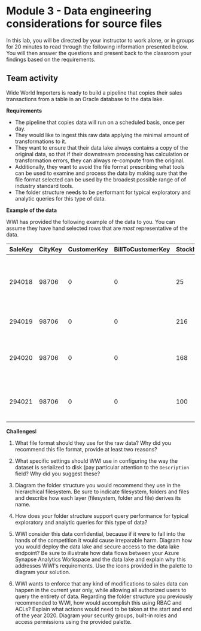 # Module 3 - Data engineering considerations for source files

In this lab, you will be directed by your instructor to work alone, or in groups for 20 minutes to read through the following information presented below. You will then answer the questions and present back to the classroom your findings based on the requirements. 

## Team activity

Wide World Importers is ready to build a pipeline that copies their sales transactions from a table in an Oracle database to the data lake.

**Requirements**

* The pipeline that copies data will run on a scheduled basis, once per day.
* They would like to ingest this raw data applying the minimal amount of transformations to it.
* They want to ensure that their data lake always contains a copy of the original data, so that if their downstream processing has calculation or transformation errors, they can always re-compute from the original.
* Additionally, they want to avoid the file format prescribing what tools can be used to examine and process the data by making sure that the file format selected can be used by the broadest possible range of of industry standard tools.
* The folder structure needs to be performant for typical exploratory and analytic queries for this type of data.  

**Example of the data**

WWI has provided the following example of the data to you. You can assume they have hand selected rows that are *most* representative of the data.

|SaleKey|CityKey|CustomerKey|BillToCustomerKey|StockItemKey|DeliveryDateKey|SalespersonKey|WWIInvoiceID|Description|Package|Quantity|UnitPrice|TaxRate|TotalExcludingTax|TaxAmount|Profit|TotalIncludingTax|TotalDryItems|TotalChillerItems|LineageKey
| --- | --- | --- | --- | --- | --- | --- | --- | --- | --- | --- | --- | --- | --- | --- | --- | --- | --- | --- | --- 
|294018|98706|0|0|25|2012-01-04|156|57894|Black and orange, handle with care despatch tape  48mmx75m|Each|144|3.70|15.000|532.80|79.92|345.60|612.72|144|0|14
|294019|98706|0|0|216|2012-01-04|156|57894|USB, food flash drive - sushi roll|Each|5|32.00|15.000|160.00|24.00|100.00|184.00|5|0|14
|294020|98706|0|0|168|2012-01-04|156|57894|IT joke mug - keyboard not found � press F1 to continue (White)|Each|10|13.00|15.000|130.00|19.50|85.00|149.50|10|0|14
|294021|98706|0|0|100|2012-01-04|156|57894|Dinosaur battery-powered slippers (Green) L|Each|4|32.00|15.000|128.00|19.20|96.00|147.20|4|0|14

**Challenges**I

1. What file format should they use for the raw data? Why did you recommend this file format, provide at least two reasons?

2. What specific settings should WWI use in configuring the way the dataset is serialized to disk (pay particular attention to the `Description` field? Why did you suggest these?

3. Diagram the folder structure you would recommend they use in the hierarchical filesystem. Be sure to indicate filesystem, folders and files and describe how each layer (filesystem, folder and file) derives its name.

4. How does your folder structure support query performance for typical exploratory and analytic queries for this type of data?

5. WWI consider this data confidential, because if it were to fall into the hands of the competition it would cause irreparable harm. Diagram how you would deploy the data lake and secure access to the data lake endpoint? Be sure to illustrate how data flows between your Azure Synapse Analytics Workspace and the data lake and explain why this addresses WWI's requirements. Use the icons provided in the palette to diagram your solution.

6. WWI wants to enforce that any kind of modifications to sales data can happen in the current year only, while allowing all authorized users to query the entirety of data. Regarding the folder structure you previously recommended to WWI, how would accomplish this using RBAC and ACLs? Explain what actions would need to be taken at the start and end of the year 2020. Diagram your security groups, built-in roles and access permissions using the provided palette.

